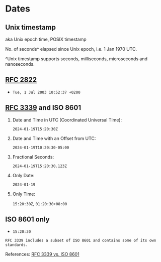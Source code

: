 # Dates

## Unix timestamp

aka Unix epoch time, POSIX timestamp

No. of seconds^ elapsed since Unix epoch, i.e. 1 Jan 1970 UTC.

^Unix timestamp supports seconds, milliseconds, microseconds and nanoseconds.

## [RFC 2822](https://datatracker.ietf.org/doc/html/rfc2822#section-3.3)

* `Tue, 1 Jul 2003 10:52:37 +0200`

## [RFC 3339](https://datatracker.ietf.org/doc/html/rfc3339#section-5.6) and ISO 8601

1.	Date and Time in UTC (Coordinated Universal Time):

    `2024-01-19T15:20:30Z`

2.	Date and Time with an Offset from UTC:

    `2024-01-19T10:20:30-05:00`

3.	Fractional Seconds:

    `2024-01-19T15:20:30.123Z`

4.	Only Date:

    `2024-01-19`

5.	Only Time:

    `15:20:30Z`, `01:20:30+08:00`

## ISO 8601 only

* `15:20:30`

```admonish note
RFC 3339 includes a subset of ISO 8601 and contains some of its own standards.
```

References:
[RFC 3339 vs. ISO 8601](https://ijmacd.github.io/rfc3339-iso8601/)
